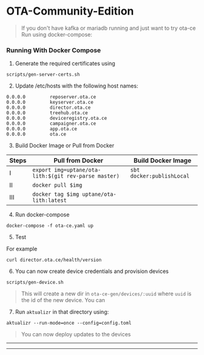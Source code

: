 # OTA-Community-Edition

> If you don't have kafka or mariadb running and just want to try ota-ce
> Run using docker-compose:
### Running With Docker Compose
1. Generate the required certificates using 
```
scripts/gen-server-certs.sh
```
2. Update /etc/hosts with the following host names:

```
0.0.0.0         reposerver.ota.ce
0.0.0.0         keyserver.ota.ce
0.0.0.0         director.ota.ce
0.0.0.0         treehub.ota.ce
0.0.0.0         deviceregistry.ota.ce
0.0.0.0         campaigner.ota.ce
0.0.0.0         app.ota.ce
0.0.0.0         ota.ce
```

3. Build Docker Image or Pull from Docker

|      Steps     |Pull from Docker            | Build Docker Image            |
|----------------|-------------------------------|-----------------------------|
|I|`export img=uptane/ota-lith:$(git rev-parse master)`|`sbt docker:publishLocal`|
|II|`docker pull $img`|            |
|III|`docker tag $img uptane/ota-lith:latest`||

4. Run docker-compose
``` 
docker-compose -f ota-ce.yaml up
```

5. Test

For example 
```
curl director.ota.ce/health/version
```

6. You can now create device credentials and provision devices

 ```
 scripts/gen-device.sh
 ```
 > This will create a new dir in `ota-ce-gen/devices/:uuid` where `uuid` is the id of the new device. You can 

7. Run `aktualizr` in that directory using:
```
aktualizr --run-mode=once --config=config.toml
```   
  > You can now deploy updates to the devices
---
---

